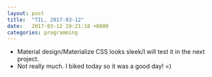 ```yaml
---
layout: post
title:  "TIL, 2017-03-12"
date:   2017-03-12 19:21:18 +0800
categories: programming
---
```


- Material design/Materialize CSS looks sleek/I will test it in the next project.
- Not really much. I biked today so it was a good day! =)
